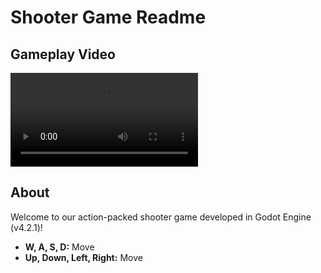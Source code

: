 # Shooter Game Readme

## Gameplay Video

<video controls autoplay>
  <source src="./gameplay.mp4" type="video/mp4">
</video>

## About

Welcome to our action-packed shooter game developed in Godot Engine (v4.2.1)!

- **W, A, S, D:** Move
- **Up, Down, Left, Right:** Move
